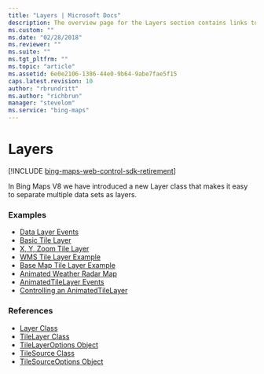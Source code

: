 ```yaml
---
title: "Layers | Microsoft Docs"
description: The overview page for the Layers section contains links to examples and code references for the Layer, TileLayer and TileSource Classes and TileLayerOptions and TileSourceOptions Objects.
ms.custom: ""
ms.date: "02/28/2018"
ms.reviewer: ""
ms.suite: ""
ms.tgt_pltfrm: ""
ms.topic: "article"
ms.assetid: 6e0e2106-1386-44e0-9b64-9abe7fae5f15
caps.latest.revision: 10
author: "rbrundritt"
ms.author: "richbrun"
manager: "stevelom"
ms.service: "bing-maps"
---
```


# Layers

[!INCLUDE [bing-maps-web-control-sdk-retirement](../../includes/bing-maps-web-control-sdk-retirement.md)]

In Bing Maps V8 we have introduced a new Layer class that makes it easy to separate multiple data sets as layers.

### Examples
  * [Data Layer Events](data-layer-events.md)
  * [Basic Tile Layer](basic-tile-layer-example.md)
  * [X, Y, Zoom Tile Layer](x-y-zoom-tilelayer.md)
  * [WMS Tile Layer Example](wms-tile-layer-example.md)
  * [Base Map Tile Layer Example](base-map-tile-layer-example.md)
  * [Animated Weather Radar Map](animated-weather-radar-map.md)
  * [AnimatedTileLayer Events](animatedtilelayer-events.md)
  * [Controlling an AnimatedTileLayer](controlling-an-animatedtilelayer.md)
  
### References
  * [Layer Class](../../map-control-api/layer-class.md)
  * [TileLayer Class](../../map-control-api/tilelayer-class.md)
  * [TileLayerOptions Object](../../map-control-api/tilelayeroptions-object.md)
  * [TileSource Class](../../map-control-api/tilesource-class.md)
  * [TileSourceOptions Object](../../map-control-api/tilesourceoptions-object.md)
   